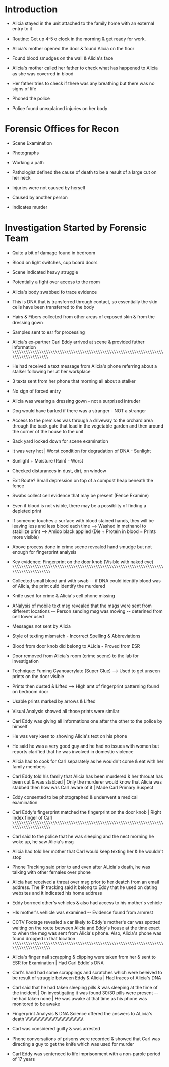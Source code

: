 # Introduction

- Alicia stayed in the unit attached to the family home with an external entry to it

- Routine: Get up 4-5 o clock in the morning & get ready for work.

- Alicia's mother opened the door & found Alicia on the floor

- Found blood smudges on the wall & Alicia's face

- Alicia's mother called her father to check what has happened to Alicia as she was coverred in blood

- Her father tries to check if there was any breathing but there was no signs of life

- Phoned the police

- Police found unexplained injuries on her body

# Forensic Offices for Recon

- Scene Examination

- Photographs

- Working a path

- Pathologist defined the cause of death to be a result of a large cut on her neck

- Injuries were not caused by herself

- Caused by another person

- Indicates murder

# Investigation Started by Forensic Team

- Quite a bit of damage found in bedroom 

- Blood on light switches, cup board doors

- Scene indicated heavy struggle

- Potentially a fight over access to the room

- Alicia's body swabbed fo trace evidence

- This is DNA that is transferred through contact, so essentially the skin cells have been transferred to the body

- Hairs & Fibers collected from other areas of exposed skin & from the dressing gown

- Samples sent to esr for processing

- Alicia's ex-partner Carl Eddy arrived at scene & provided futher information 
`\\\\\\\\\\\\\\\\\\\\\\\\\\\\\\\\\\\\\\\\\\\\\\\\\\\\\\\\\\\\\\\\\\\\\\\\\\\\\\\\\\\`
- He had received a text message from Alicia's phone referring about a stalker following her at her workplace

- 3 texts sent from her phone that morning all about a stalker

- No sign of forced entry

- Alicia was wearing a dressing gown - not a surprised intruder

- Dog would have barked if there was a stranger - NOT a stranger

- Access to the premises was through a driveway to the orchard area through the back gate that lead in the vegetable garden and then around the corner of the house to the unit

- Back yard locked down for scene examination

- It was very hot | Worst condition for degradation of DNA - Sunlight

- Sunlight + Moisture (Rain) - Worst

- Checked disturances in dust, dirt, on window

- Exit Route? Small depression on top of a compost heap beneath the fence

- Swabs collect cell evidence that may be present (Fence Examine)

- Even if blood is not visible, there may be a possiblity of finding a depleted print

- If someone touches a surface with blood stained hands, they will be leaving less and less blood each time --> Washed in methanol to stabilize print --> Amido black applied (Die + Protein in blood = Prints more visible)

- Above process done in crime scene revealed hand smudge but not enough for fingerprint analysis

- Key evidence: Fingerprint on the door knob (Visible with naked eye)
`\\\\\\\\\\\\\\\\\\\\\\\\\\\\\\\\\\\\\\\\\\\\\\\\\\\\\\\\\\\\\\\\\\\\\\\\\\\\\\\\\\\\`
- Collected small blood amt with swab -- if DNA could identify blood was of Alicia, the print culd identify the murdered

- Knife used for crime & Alicia's cell phone missing

- ANalysis of mobile text msg revealed that the msgs were sent from different locations -- Person sending msg was moving -- deterined from cell tower used

- Messages not sent by Alicia

- Style of texting mismatch - Incorrect Spelling & Abbreviations

- Blood from door knob did belong to ALicia - Proved from ESR

- Door removed from Alicia's room (crime scene) to the lab for investigation

- Technique: Fuming Cyanoacrylate (Super Glue) --> Used to get unseen prints on the door visible

- Prints then dusted & Lifted --> HIgh amt of fingerprint patterning found on bedroom door

- Usable prints marked by arrows & Lifted

- Visual Analysis showed all those prints were similar

- Carl Eddy was giving all informations one after the other to the police by himself

- He was very keen to showing Alicia's text on his phone

- He said he was a very good guy and he had no issues with women but reports clarified that he was involved in domestic violence

- Alicia had to cook for Carl separately as he wouldn't come & eat with her family members

- Carl Eddy told his family that Alicia has been murdered & her throuat has been cut & was stabbed | Only the murderer would know that Alicia was stabbed then how was Carl aware of it | Made Carl Primary Suspect

- Eddy consented to be photographed & underwent a medical examination

- Carl Eddy's fingerprint matched the fingerprint on the door knob | Right Index finger of Carl 
`\\\\\\\\\\\\\\\\\\\\\\\\\\\\\\\\\\\\\\\\\\\\\\\\\\\\\\\\\\\\\\\\\\\\\\\\\\\\\\\\\\\\`
- Carl said to the police that he was sleeping and the nect morning he woke up, he saw Alicia's msg

- Alicia had told her mother that Carl would keep texting her & he wouldn't stop

- Phone Tracking said prior to and even after ALicia's death, he was talking with other females over phone

- Alicia had received a threat over msg prior to her deatch from an email address. The IP tracking said it belong to Eddy that he used on dating websites and it indicated his home address

- Eddy borroed other's vehicles & also had access to his mother's vehicle

- HIs mother's vehicle was examined -- Evidence found from armrest

- CCTV Footage revealed a car likely to Eddy's mother's car was spotted waiting on the route between Alicia and Eddy's house at the time exact to when the msg was sent from Alicia's phone. Also, Alicia's phone was found dropped in that location
`\\\\\\\\\\\\\\\\\\\\\\\\\\\\\\\\\\\\\\\\\\\\\\\\\\\\\\\\\\\\\\\\\\\\\\\\\\\\\\\\\\\\`
- Alicia's finger nail scrapping & clipping were taken from her & sent to ESR for Examination | Had Carl Eddie's DNA

- Carl's hand had some scrappings and scratches which were beleived to be result of struggle between Eddy & Alicia | Had traces of Alicia's DNA

- Carl said that he had taken sleeping pills & was sleeping at the time of the incident | On investigating it was found 30/30 pills were present -- he had taken none | He was awake at that time as his phone was monitored to be awake

- Fingerprint Analysis & DNA Science offered the answers to ALicia's death
\\\\\\\\\\\\\\\\\\\\\\\\\\\\\\\\\\\\\\\\\\\\\\\\\\\\\\\\\\\\\\\\\\\\\\\\\\\\\\\\\\\\

- Carl was considered guilty & was arrested

- Phone conversations of prisons were recorded & showed that Carl was directing a guy to get the knife which was used for murder

- Carl Eddy was sentenced to life imprisonment with a non-parole period of 17 years

